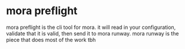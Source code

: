 # mora preflight

mora preflight is the cli tool for mora. it will read in your configuration,
validate that it is valid, then send it to mora runway. mora runway is the piece
that does most of the work tbh
